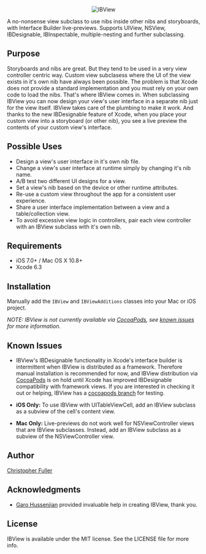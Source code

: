 <p align="center">
  <img src="https://raw.githubusercontent.com/jetpackpilots/IBView/assets/IBView.png" alt="IBView" title="IBView">
</p>

A no-nonsense view subclass to use nibs inside other nibs and storyboards,
with Interface Builder live-previews. Supports UIView, NSView, IBDesignable,
IBInspectable, multiple-nesting and further subclassing.

## Purpose

Storyboards and nibs are great. But they tend to be used in a very view controller centric way.  Custom view subclasess where the UI of the view exists in it's own nib have always been possible.
The problem is that Xcode does not provide a standard implementation and you must rely on your
own code to load the nibs. That's where IBView comes in. When subclassing IBView you can now
design your view's user interface in a separate nib just for the view itself. IBView takes care
of the plumbing to make it work. And thanks to the new IBDesignable feature of Xcode, when you
place your custom view into a storyboard (or other nib), you see a live preview the contents of
your custom view's interface.

## Possible Uses

- Design a view's user interface in it's own nib file.
- Change a view's user interface at runtime simply by changing it's nib name.
- A/B test two different UI designs for a view.
- Set a view's nib based on the device or other runtime attributes.
- Re-use a custom view throughout the app for a consistent user experience.
- Share a user interface implementation between a view and a table/collection view.
- To avoid excessive view logic in controllers, pair each view controller with an IBView subclass with it's own nib.

## Requirements

- iOS 7.0+ / Mac OS X 10.8+
- Xcode 6.3

## Installation

Manually add the `IBView` and `IBViewAdditions` classes into your Mac or iOS project.

*NOTE: IBView is not currently available via [CocoaPods](http://cocoapods.org), see [known issues](#known-issues) for more information.*

## Known Issues

- IBView's IBDesignable functionality in Xcode's interface builder is intermittent when IBView
is distributed as a framework. Therefore manual installation is recommended for now, and IBView
distribution via [CocoaPods](http://cocoapods.org) is on hold until Xcode has improved IBDesignable
compatibility with framework views. If you are interested in checking it out or helping, IBView
has a [cocoapods branch](https://github.com/jetpackpilots/IBView/tree/cocoapods) for testing.

- **iOS Only:** To use IBView with UITableViewCell, add an IBView subclass as a subview of the cell's
content view.

- **Mac Only:** Live-previews do not work well for NSViewController views that are IBView subclasses.
Instead, add an IBView subclass as a subview of the NSViewController view.

## Author

[Christopher Fuller](http://github.com/chrisfuller)

## Acknowledgments

- [Garo Hussenjian](http://github.com/garohussenjian) provided invaluable help in creating IBView, thank you.

## License

IBView is available under the MIT license. See the LICENSE file for more info.
